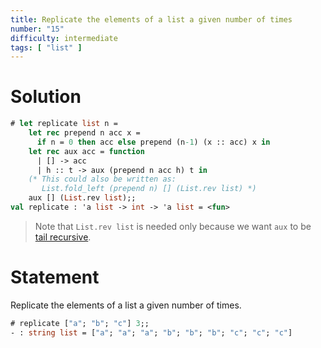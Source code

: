 ```yaml
---
title: Replicate the elements of a list a given number of times
number: "15"
difficulty: intermediate
tags: [ "list" ]
---
```


# Solution

```ocaml
# let replicate list n =
    let rec prepend n acc x =
      if n = 0 then acc else prepend (n-1) (x :: acc) x in
    let rec aux acc = function
      | [] -> acc
      | h :: t -> aux (prepend n acc h) t in
    (* This could also be written as:
       List.fold_left (prepend n) [] (List.rev list) *)
    aux [] (List.rev list);;
val replicate : 'a list -> int -> 'a list = <fun>
```

> Note that `List.rev list` is needed only because we want `aux` to be
> [tail recursive](http://en.wikipedia.org/wiki/Tail_call).

# Statement

Replicate the elements of a list a given number of times.

```ocaml
# replicate ["a"; "b"; "c"] 3;;
- : string list = ["a"; "a"; "a"; "b"; "b"; "b"; "c"; "c"; "c"]
```
